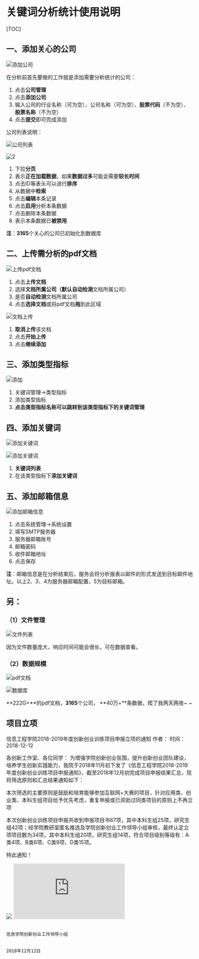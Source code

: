 # 关键词分析统计使用说明

[TOC]

## 一、添加关心的公司

![添加公司](./0.png)

在分析前首先要做的工作就是添加需要分析统计的公司：

1. 点击**公司管理**
2. 点击**添加公司**
3. 输入公司的行业名称（可为空）、公司名称（可为空）、**股票代码**（不为空）、**股票名称**（不为空）
4. 点击**提交**即可完成添加

公司列表说明：

![公司列表](./2.png)

![2](./3.png)

1. 下拉**分页**
2. 表示**正在加载数据**，如果**数据过多**可能会需要**较长时间**
3. 点击ID等表头可以进行**排序**
4. 从数据中**检索**
5. 点击**编辑**本条记录
6. 点击**启用**分析本条数据
7. 点击删除本条数据
8. 表示本条数据已**被禁用**

**注**：**3165**个关心的公司已初始化到数据库

## 二、上传需分析的pdf文档

![上传pdf文档](./4.png)

1. 点击**上传文档**
2. 选择**文档所属公司（**默认**自动检测**文档所属公司）
3. 是否**自动检测**文档所属公司
4. 点击**选择文档**或将pdf文档**拖**到此区域

![文档上传](./5.png)

1. **取消上传**该文档
2. 点击**开始上传**
3. 点击**继续添加**

## 三、添加类型指标

![添加](./6.png)



1. 关键词管理→类型指标
2. 添加类型指标
3. **点击类型指标名称可以跳转到该类型指标下的关键词管理**

## 四、添加关键词

![添加关键词](./8.png)

![添加关键词](./9.png)

1. **关键词列表**
2. 在该类型指标下**添加关键词**

## 五、添加邮箱信息

![添加邮箱信息](./11.png)

1. 点击系统管理→系统设置
2. 填写SMTP服务器
3. 服务器邮箱账号
4. 邮箱密码
5. 收件邮箱地址
6. 点击保存

**注**：邮箱信息是在分析结束后，服务会将分析报表以邮件的形式发送到目标邮件地址。以上2、3、4为服务器邮箱配置，5为目标邮箱。

## 另：

### （1）文件管理

![文件列表](./10.png)

因为文件数量庞大，响应时间可能会很长，可在数据查看。

### （2）数据规模

![pdf文档](./12.png)

![数据库](./14.png)

**222G+**的pdf文档，**3165**个公司， **40万+**条数据，爬了我两天两夜~ ~



## 项目立项

信息工程学院2018-2019年度创新创业训练项目申报立项的通知
作者： 时间：2018-12-12

 

各创新工作室、各位同学：
为增强学院创新创业氛围，提升创新创业团队建设，培养学生创新实践能力，我院于2018年11月初下发了《信息工程学院2018-2019年度创新创业训练项目申报通知》，截至2018年12月初完成项目申报结果汇总，现将筛选原则和汇总结果通知如下：

本次筛选的主要原则是鼓励和培育能够参加互联网+大赛的项目，针对应用类、创业类、本科生组项目给予优先考虑，重复申报或已资助过同类项目的原则上不再立项

本次创新创业训练项目申报共收到申报项目书67项，其中本科生组25项，研究生组42项；经学院教研室匿名推选及学院创新创业工作领导小组审核，最终认定立项项目数为34项，其中本科生组20项，研究生组14项，符合项目级别等级有：A类4项、B类6项、C类9项、D类15项。

特此通知！


![](15.png)
![新闻报道](https://ie.jxust.edu.cn/info/1078/9004.htm "新闻报道")

                                                                                                                                                                                        信息学院创新创业工作领导小组

                                                                                                                                                                                  2018年12月12日